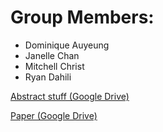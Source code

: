 # Group Members:
- Dominique Auyeung
- Janelle Chan
- Mitchell Christ
- Ryan Dahili

[Abstract stuff (Google Drive)](https://drive.google.com/open?id=1O3IE5SOLmbcurFQU7OeuB1Ia5hQmj1D8oqmgqsN7Wko)

[Paper (Google Drive)](https://drive.google.com/open?id=1kOm4ckXnKCsBMK2BPRq1dQrInkGwjHJ84bnYtan70KU)
